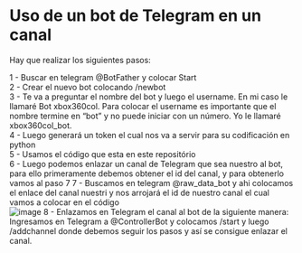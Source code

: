 # Uso de un bot de Telegram en un canal
Hay que realizar los siguientes pasos:

1 - Buscar en telegram @BotFather y colocar Start <br>
2 - Crear el nuevo bot colocando /newbot <br>
3 - Te va a preguntar el nombre del bot y luego el username. En mi caso le llamaré Bot xbox360col. Para colocar el username es importante que el nombre termine en “bot” y no puede iniciar con un número. Yo le llamaré xbox360col_bot.<br>
4 - Luego generará un token el cual nos va a servir para su codificación en python <br>
5 - Usamos el código que esta en este repositório <br>
6 - Luego podemos enlazar un canal de Telegram que sea nuestro al bot, para ello primeramente debemos obtener el id del canal, y para obtenerlo vamos al paso 7 
7 - Buscamos en telegram @raw_data_bot y ahi colocamos el enlace del canal nuestri y nos arrojará el id de nuestro canal el cual vamos a colocar en el código<br>
![image](https://user-images.githubusercontent.com/16197568/174873355-364d9fd4-8f2f-406e-8083-b66a53950308.png)
8 - Enlazamos en Telegram el canal al bot de la siguiente manera:<br>
Ingresamos en Telegram a @ControllerBot y colocamos /start y luego /addchannel donde debemos seguir los pasos y así se consigue enlazar el canal.
